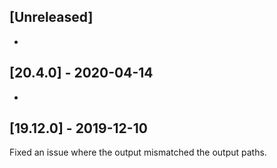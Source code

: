 ## [Unreleased]
-


## [20.4.0] - 2020-04-14
-


## [19.12.0] - 2019-12-10
Fixed an issue where the output mismatched the output paths.
